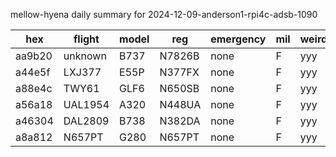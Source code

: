 mellow-hyena daily summary for 2024-12-09-anderson1-rpi4c-adsb-1090

|hex|flight|model|reg|emergency|mil|weirdo|
|--|--|--|--|--|--|--|
|aa9b20|unknown|B737|N7826B|none|F|yyy|
|a44e5f|LXJ377|E55P|N377FX|none|F|yyy|
|a88e4c|TWY61|GLF6|N650SB|none|F|yyy|
|a56a18|UAL1954|A320|N448UA|none|F|yyy|
|a46304|DAL2809|B738|N382DA|none|F|yyy|
|a8a812|N657PT|G280|N657PT|none|F|yyy|
